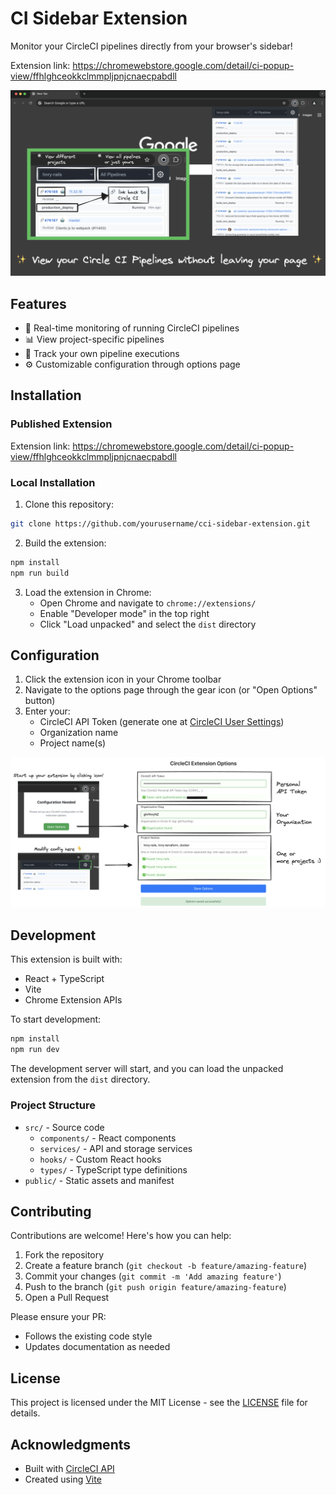 # CI Sidebar Extension

Monitor your CircleCI pipelines directly from your browser's sidebar!

Extension link: https://chromewebstore.google.com/detail/ci-popup-view/ffhlghceokkclmmpljpnjcnaecpabdll

<div align="center">
  <img src="screenshots/FULL_AND_FOCUS.png" alt="CircleCI Extension Full View"/>
</div>

## Features

- 🔄 Real-time monitoring of running CircleCI pipelines
- 📊 View project-specific pipelines
- 👤 Track your own pipeline executions
- ⚙️ Customizable configuration through options page

## Installation

### Published Extension

Extension link: https://chromewebstore.google.com/detail/ci-popup-view/ffhlghceokkclmmpljpnjcnaecpabdll

### Local Installation

1. Clone this repository:
```bash
git clone https://github.com/yourusername/cci-sidebar-extension.git
```

2. Build the extension:
```bash
npm install
npm run build
```

3. Load the extension in Chrome:
   - Open Chrome and navigate to `chrome://extensions/`
   - Enable "Developer mode" in the top right
   - Click "Load unpacked" and select the `dist` directory

## Configuration

1. Click the extension icon in your Chrome toolbar
2. Navigate to the options page through the gear icon (or "Open Options" button)
3. Enter your:
   - CircleCI API Token (generate one at [CircleCI User Settings](https://app.circleci.com/settings/user/tokens))
   - Organization name
   - Project name(s)

<div align="center">
  <img src="screenshots/OPTIONS.png" alt="CircleCI Extension Options"/>
</div>


## Development

This extension is built with:
- React + TypeScript
- Vite
- Chrome Extension APIs

To start development:

```bash
npm install
npm run dev
```

The development server will start, and you can load the unpacked extension from the `dist` directory.

### Project Structure

- `src/` - Source code
  - `components/` - React components
  - `services/` - API and storage services
  - `hooks/` - Custom React hooks
  - `types/` - TypeScript type definitions
- `public/` - Static assets and manifest

## Contributing

Contributions are welcome! Here's how you can help:

1. Fork the repository
2. Create a feature branch (`git checkout -b feature/amazing-feature`)
3. Commit your changes (`git commit -m 'Add amazing feature'`)
4. Push to the branch (`git push origin feature/amazing-feature`)
5. Open a Pull Request

Please ensure your PR:
- Follows the existing code style
- Updates documentation as needed

## License

This project is licensed under the MIT License - see the [LICENSE](LICENSE) file for details.

## Acknowledgments

- Built with [CircleCI API](https://circleci.com/docs/api/v2/)
- Created using [Vite](https://vitejs.dev/)
